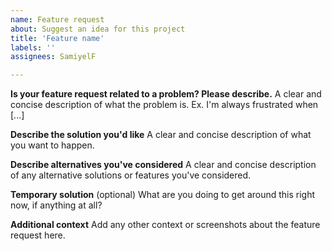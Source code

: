 ```yaml
---
name: Feature request
about: Suggest an idea for this project
title: 'Feature name'
labels: ''
assignees: SamiyelF

---
```


**Is your feature request related to a problem? Please describe.**
A clear and concise description of what the problem is. Ex. I'm always frustrated when [...]

**Describe the solution you'd like**
A clear and concise description of what you want to happen.

**Describe alternatives you've considered**
A clear and concise description of any alternative solutions or features you've considered.

**Temporary solution** (optional)
What are you doing to get around this right now, if anything at all?

**Additional context**
Add any other context or screenshots about the feature request here.
